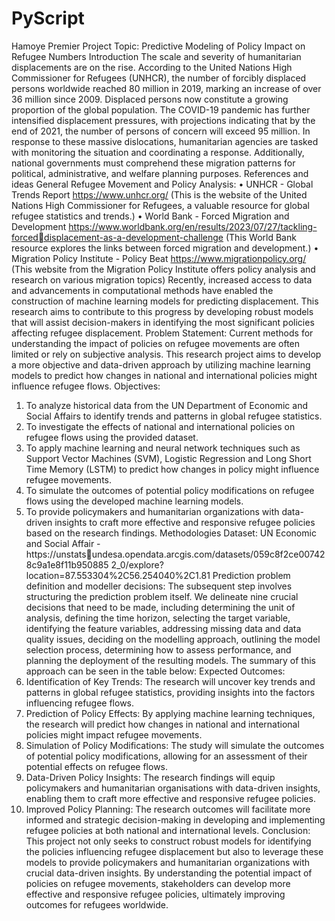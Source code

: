 # PyScript
Hamoye Premier Project 
Topic: Predictive Modeling of Policy Impact on Refugee Numbers
Introduction
The scale and severity of humanitarian displacements are on the rise. According to 
the United Nations High Commissioner for Refugees (UNHCR), the number of 
forcibly displaced persons worldwide reached 80 million in 2019, marking an 
increase of over 36 million since 2009. Displaced persons now constitute a growing 
proportion of the global population. The COVID-19 pandemic has further intensified 
displacement pressures, with projections indicating that by the end of 2021, the 
number of persons of concern will exceed 95 million. In response to these massive 
dislocations, humanitarian agencies are tasked with monitoring the situation and 
coordinating a response. Additionally, national governments must comprehend these 
migration patterns for political, administrative, and welfare planning purposes.
References and ideas
General Refugee Movement and Policy Analysis:
• UNHCR - Global Trends Report https://www.unhcr.org/ (This is the 
website of the United Nations High Commissioner for Refugees, a 
valuable resource for global refugee statistics and trends.)
• World Bank - Forced Migration and Development
https://www.worldbank.org/en/results/2023/07/27/tackling-forced￾displacement-as-a-development-challenge (This World Bank resource 
explores the links between forced migration and development.)
• Migration Policy Institute - Policy Beat
https://www.migrationpolicy.org/ (This website from the Migration 
Policy Institute offers policy analysis and research on various migration 
topics)
Recently, increased access to data and advancements in computational methods have 
enabled the construction of machine learning models for predicting displacement. 
This research aims to contribute to this progress by developing robust models that 
will assist decision-makers in identifying the most significant policies affecting 
refugee displacement.
Problem Statement:
Current methods for understanding the impact of policies on refugee movements are 
often limited or rely on subjective analysis. This research project aims to develop a 
more objective and data-driven approach by utilizing machine learning models to 
predict how changes in national and international policies might influence refugee 
flows.
Objectives:
1. To analyze historical data from the UN Department of Economic and Social 
Affairs to identify trends and patterns in global refugee statistics.
2. To investigate the effects of national and international policies on refugee flows 
using the provided dataset.
3. To apply machine learning and neural network techniques such as Support Vector 
Machines (SVM), Logistic Regression and Long Short Time Memory (LSTM) to 
predict how changes in policy might influence refugee movements.
4. To simulate the outcomes of potential policy modifications on refugee flows using 
the developed machine learning models.
5. To provide policymakers and humanitarian organizations with data-driven 
insights to craft more effective and responsive refugee policies based on the research 
findings.
Methodologies
Dataset: UN Economic and Social Affair - https://unstats￾undesa.opendata.arcgis.com/datasets/059c8f2ce007428c9a1e8f11b950885
2_0/explore?location=87.553304%2C56.254040%2C1.81
Prediction problem definition and modeller decisions:
The subsequent step involves structuring the prediction problem itself. We delineate 
nine crucial decisions that need to be made, including determining the unit of 
analysis, defining the time horizon, selecting the target variable, identifying the 
feature variables, addressing missing data and data quality issues, deciding on the 
modelling approach, outlining the model selection process, determining how to 
assess performance, and planning the deployment of the resulting models.
The summary of this approach can be seen in the table below:
Expected Outcomes:
1. Identification of Key Trends: The research will uncover key trends and patterns 
in global refugee statistics, providing insights into the factors influencing refugee 
flows.
2. Prediction of Policy Effects: By applying machine learning techniques, the 
research will predict how changes in national and international policies might impact 
refugee movements.
3. Simulation of Policy Modifications: The study will simulate the outcomes of 
potential policy modifications, allowing for an assessment of their potential effects 
on refugee flows.
4. Data-Driven Policy Insights: The research findings will equip policymakers and 
humanitarian organisations with data-driven insights, enabling them to craft more 
effective and responsive refugee policies.
5. Improved Policy Planning: The research outcomes will facilitate more informed 
and strategic decision-making in developing and implementing refugee policies at 
both national and international levels.
Conclusion:
This project not only seeks to construct robust models for identifying the policies 
influencing refugee displacement but also to leverage these models to provide 
policymakers and humanitarian organizations with crucial data-driven insights. By 
understanding the potential impact of policies on refugee movements, stakeholders 
can develop more effective and responsive refugee policies, ultimately improving 
outcomes for refugees worldwide.
